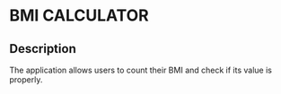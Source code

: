 # BMI CALCULATOR

## Description 

The application allows users to count their BMI and check if its value is properly.

